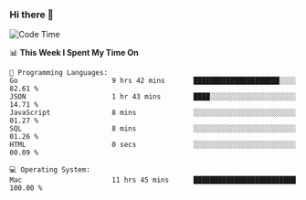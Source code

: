 ### Hi there 👋

<!--
**CrazyCollin/crazycollin** is a ✨ _special_ ✨ repository because its `README.md` (this file) appears on your GitHub profile.

Here are some ideas to get you started:

- 🔭 I’m currently working on ...
- 🌱 I’m currently learning ...
- 👯 I’m looking to collaborate on ...
- 🤔 I’m looking for help with ...
- 💬 Ask me about ...
- 📫 How to reach me: ...
- 😄 Pronouns: ...
- ⚡ Fun fact: ...
-->

<!--START_SECTION:waka-->
![Code Time](http://img.shields.io/badge/Code%20Time-3%2C468%20hrs%2013%20mins-blue)

📊 **This Week I Spent My Time On** 

```text
💬 Programming Languages: 
Go                       9 hrs 42 mins       █████████████████████░░░░   82.61 % 
JSON                     1 hr 43 mins        ████░░░░░░░░░░░░░░░░░░░░░   14.71 % 
JavaScript               8 mins              ░░░░░░░░░░░░░░░░░░░░░░░░░   01.27 % 
SQL                      8 mins              ░░░░░░░░░░░░░░░░░░░░░░░░░   01.26 % 
HTML                     0 secs              ░░░░░░░░░░░░░░░░░░░░░░░░░   00.09 % 

💻 Operating System: 
Mac                      11 hrs 45 mins      █████████████████████████   100.00 % 
```


<!--END_SECTION:waka-->

